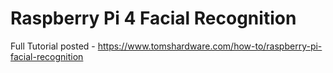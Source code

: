 # Raspberry Pi 4 Facial Recognition
Full Tutorial posted - https://www.tomshardware.com/how-to/raspberry-pi-facial-recognition

